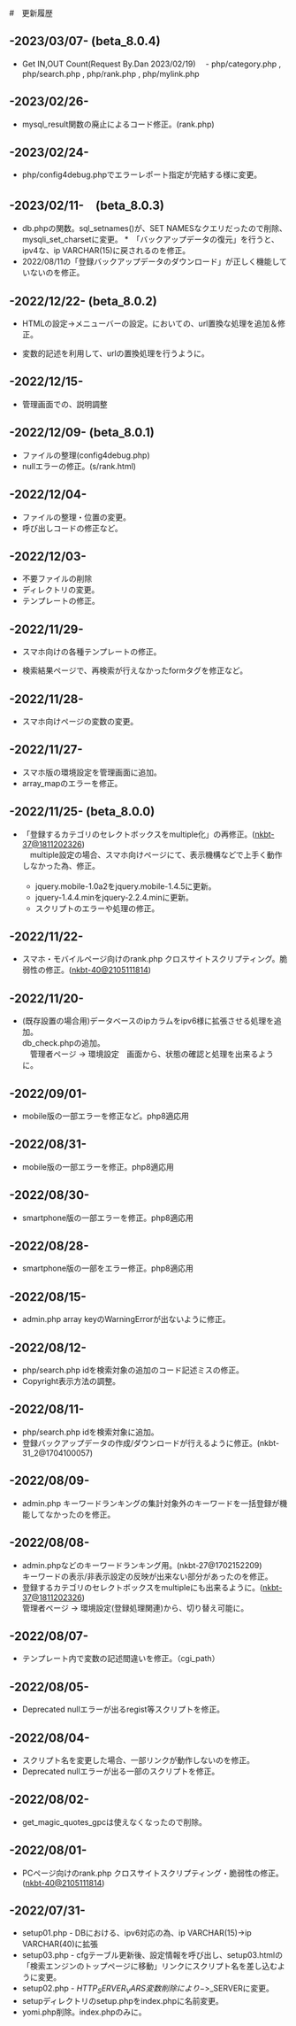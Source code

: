 #　更新履歴

## -2023/03/07- (beta_8.0.4)
* Get IN,OUT Count(Request By.Dan 2023/02/19)
　- php/category.php , php/search.php , php/rank.php , php/mylink.php

## -2023/02/26-
* mysql_result関数の廃止によるコード修正。(rank.php)

## -2023/02/24-
* php/config4debug.phpでエラーレポート指定が完結する様に変更。

## -2023/02/11-　(beta_8.0.3)
 * db.phpの関数。sql_setnames()が、SET NAMESなクエリだったので削除、mysqli_set_charsetに変更。
 *　「バックアップデータの復元」を行うと、ipv4な、ip VARCHAR(15)に戻されるのを修正。
 * 2022/08/11の「登録バックアップデータのダウンロード」が正しく機能していないのを修正。
 
## -2022/12/22- (beta_8.0.2)
* HTMLの設定->メニューバーの設定。においての、url置換な処理を追加＆修正。
 - 変数的記述を利用して、urlの置換処理を行うように。

## -2022/12/15-
* 管理画面での、説明調整

## -2022/12/09- (beta_8.0.1)
* ファイルの整理(config4debug.php)
* nullエラーの修正。(s/rank.html)

## -2022/12/04-
* ファイルの整理・位置の変更。
* 呼び出しコードの修正など。

## -2022/12/03-
* 不要ファイルの削除
* ディレクトリの変更。
* テンプレートの修正。

## -2022/11/29-
* スマホ向けの各種テンプレートの修正。
 - 検索結果ページで、再検索が行えなかったformタグを修正など。

## -2022/11/28-
* スマホ向けページの変数の変更。

## -2022/11/27-
* スマホ版の環境設定を管理画面に追加。
* array_mapのエラーを修正。

## -2022/11/25- (beta_8.0.0)
* 「登録するカテゴリのセレクトボックスをmultiple化」の再修正。([nkbt-37@1811202326](https://github.com/Utaharu/Yomi-Search_PHP/issues/3)) <br/>
　multiple設定の場合、スマホ向けページにて、表示機構などで上手く動作しなかった為、修正。<br/><br/>
  - jquery.mobile-1.0a2をjquery.mobile-1.4.5に更新。
  - jquery-1.4.4.minをjquery-2.2.4.minに更新。
  - スクリプトのエラーや処理の修正。
 
## -2022/11/22-
* スマホ・モバイルページ向けのrank.php クロスサイトスクリプティング。脆弱性の修正。([nkbt-40@2105111814](https://github.com/Utaharu/Yomi-Search_PHP/issues/2))

## -2022/11/20-
* (既存設置の場合用)データベースのipカラムをipv6様に拡張させる処理を追加。 <br/>
 db_check.phpの追加。<br/>
　管理者ページ -> 環境設定　画面から、状態の確認と処理を出来るように。<br/>

## -2022/09/01-
* mobile版の一部エラーを修正など。php8適応用

## -2022/08/31-
* mobile版の一部エラーを修正。php8適応用

## -2022/08/30-
* smartphone版の一部エラーを修正。php8適応用

## -2022/08/28-
* smartphone版の一部をエラー修正。php8適応用

## -2022/08/15-
* admin.php array keyのWarningErrorが出ないように修正。

## -2022/08/12-
* php/search.php idを検索対象の追加のコード記述ミスの修正。
* Copyright表示方法の調整。

## -2022/08/11-
* php/search.php idを検索対象に追加。
* 登録バックアップデータの作成/ダウンロードが行えるように修正。(nkbt-31_2@1704100057)

## -2022/08/09-
* admin.php キーワードランキングの集計対象外のキーワードを一括登録が機能してなかったのを修正。

## -2022/08/08-
* admin.phpなどのキーワードランキング用。(nkbt-27@1702152209) <br/>
 キーワードの表示/非表示設定の反映が出来ない部分があったのを修正。 <br/>
* 登録するカテゴリのセレクトボックスをmultipleにも出来るように。([nkbt-37@1811202326](https://github.com/Utaharu/Yomi-Search_PHP/issues/3)) <br/>
 管理者ページ -> 環境設定(登録処理関連)から、切り替え可能に。 <br/>
 
## -2022/08/07-
* テンプレート内で変数の記述間違いを修正。（cgi_path）

## -2022/08/05-
* Deprecated nullエラーが出るregist等スクリプトを修正。
 
## -2022/08/04-
* スクリプト名を変更した場合、一部リンクが動作しないのを修正。
* Deprecated nullエラーが出る一部のスクリプトを修正。

## -2022/08/02-
* get_magic_quotes_gpcは使えなくなったので削除。

## -2022/08/01-
* PCページ向けのrank.php クロスサイトスクリプティング・脆弱性の修正。([nkbt-40@2105111814](https://github.com/Utaharu/Yomi-Search_PHP/issues/2))

## -2022/07/31-
* setup01.php - DBにおける、ipv6対応の為、ip VARCHAR(15)->ip VARCHAR(40)に拡張
* setup03.php - cfgテーブル更新後、設定情報を呼び出し、setup03.htmlの「検索エンジンのトップページに移動」リンクにスクリプト名を差し込むように変更。
* setup02.php - $HTTP_SERVER_VARS変数　削除により->$_SERVERに変更。
* setupディレクトリのsetup.phpをindex.phpに名前変更。
* yomi.php削除。index.phpのみに。
